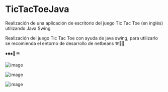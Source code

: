 # TicTacToeJava
Realización de una aplicación de escritorio del juego Tic Tac Toe (en inglés) utilizando Java Swing

Realización del juego Tic Tac Toe con ayuda de java swing, para utilizarlo se recomienda el entorno de desarrollo de netbeans ⚒️🧩🛜

♦️♣️♠️👾🪅

![image](https://github.com/ricardogomez99/TicTacToeJava/assets/92341478/af916d61-fb3b-4dcb-88a4-6757148ad2d7)


![image](https://github.com/ricardogomez99/TicTacToeJava/assets/92341478/ec5fb83d-b545-4c6f-b3bd-cdd7fe471751)


![image](https://github.com/ricardogomez99/TicTacToeJava/assets/92341478/22c82e13-02e6-44c3-ac7a-89e714045e89)
